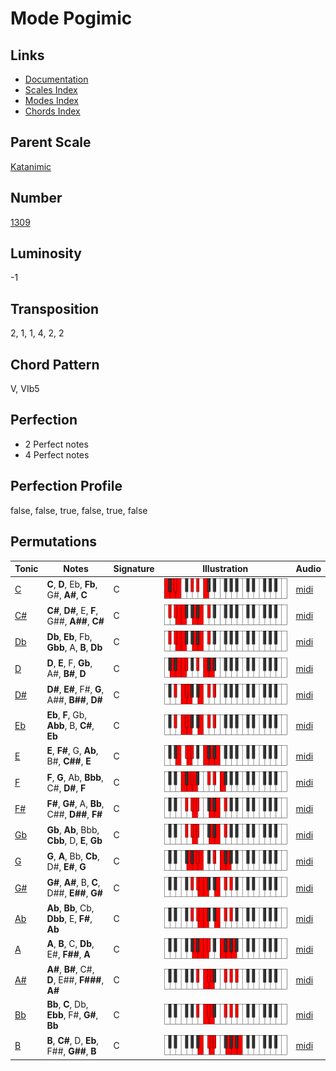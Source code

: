 # Mode Pogimic

## Links

- [Documentation](README.md)
- [Scales Index](Scales.md)
- [Modes Index](Modes.md)
- [Chords Index](Chords.md)

## Parent Scale

[Katanimic](ScaleKatanimic.md)

## Number

[1309](https://ianring.com/musictheory/scales/1309)

## Luminosity

-1

## Transposition

2, 1, 1, 4, 2, 2

## Chord Pattern

V, VIb5

## Perfection

- 2 Perfect notes
- 4 Perfect notes

## Perfection Profile

false, false, true, false, true, false

## Permutations

| Tonic | Notes | Signature | Illustration | Audio |
|-------|-------|-----------|--------------|-------|
| [C](ModeCNaturalPogimic.md) | **C**, **D**, Eb, **Fb**, G#, **A#**, **C** | C | ![CNaturalPogimic](ModeCNaturalPogimic.png) | [midi](https://github.com/edipermadi/music/blob/main/docs/ModeCNaturalPogimic.mid?raw=true) |
| [C#](ModeCSharpPogimic.md) | **C#**, **D#**, E, **F**, G##, **A##**, **C#** | C | ![CSharpPogimic](ModeCSharpPogimic.png) | [midi](https://github.com/edipermadi/music/blob/main/docs/ModeCSharpPogimic.mid?raw=true) |
| [Db](ModeDFlatPogimic.md) | **Db**, **Eb**, Fb, **Gbb**, A, **B**, **Db** | C | ![DFlatPogimic](ModeDFlatPogimic.png) | [midi](https://github.com/edipermadi/music/blob/main/docs/ModeDFlatPogimic.mid?raw=true) |
| [D](ModeDNaturalPogimic.md) | **D**, **E**, F, **Gb**, A#, **B#**, **D** | C | ![DNaturalPogimic](ModeDNaturalPogimic.png) | [midi](https://github.com/edipermadi/music/blob/main/docs/ModeDNaturalPogimic.mid?raw=true) |
| [D#](ModeDSharpPogimic.md) | **D#**, **E#**, F#, **G**, A##, **B##**, **D#** | C | ![DSharpPogimic](ModeDSharpPogimic.png) | [midi](https://github.com/edipermadi/music/blob/main/docs/ModeDSharpPogimic.mid?raw=true) |
| [Eb](ModeEFlatPogimic.md) | **Eb**, **F**, Gb, **Abb**, B, **C#**, **Eb** | C | ![EFlatPogimic](ModeEFlatPogimic.png) | [midi](https://github.com/edipermadi/music/blob/main/docs/ModeEFlatPogimic.mid?raw=true) |
| [E](ModeENaturalPogimic.md) | **E**, **F#**, G, **Ab**, B#, **C##**, **E** | C | ![ENaturalPogimic](ModeENaturalPogimic.png) | [midi](https://github.com/edipermadi/music/blob/main/docs/ModeENaturalPogimic.mid?raw=true) |
| [F](ModeFNaturalPogimic.md) | **F**, **G**, Ab, **Bbb**, C#, **D#**, **F** | C | ![FNaturalPogimic](ModeFNaturalPogimic.png) | [midi](https://github.com/edipermadi/music/blob/main/docs/ModeFNaturalPogimic.mid?raw=true) |
| [F#](ModeFSharpPogimic.md) | **F#**, **G#**, A, **Bb**, C##, **D##**, **F#** | C | ![FSharpPogimic](ModeFSharpPogimic.png) | [midi](https://github.com/edipermadi/music/blob/main/docs/ModeFSharpPogimic.mid?raw=true) |
| [Gb](ModeGFlatPogimic.md) | **Gb**, **Ab**, Bbb, **Cbb**, D, **E**, **Gb** | C | ![GFlatPogimic](ModeGFlatPogimic.png) | [midi](https://github.com/edipermadi/music/blob/main/docs/ModeGFlatPogimic.mid?raw=true) |
| [G](ModeGNaturalPogimic.md) | **G**, **A**, Bb, **Cb**, D#, **E#**, **G** | C | ![GNaturalPogimic](ModeGNaturalPogimic.png) | [midi](https://github.com/edipermadi/music/blob/main/docs/ModeGNaturalPogimic.mid?raw=true) |
| [G#](ModeGSharpPogimic.md) | **G#**, **A#**, B, **C**, D##, **E##**, **G#** | C | ![GSharpPogimic](ModeGSharpPogimic.png) | [midi](https://github.com/edipermadi/music/blob/main/docs/ModeGSharpPogimic.mid?raw=true) |
| [Ab](ModeAFlatPogimic.md) | **Ab**, **Bb**, Cb, **Dbb**, E, **F#**, **Ab** | C | ![AFlatPogimic](ModeAFlatPogimic.png) | [midi](https://github.com/edipermadi/music/blob/main/docs/ModeAFlatPogimic.mid?raw=true) |
| [A](ModeANaturalPogimic.md) | **A**, **B**, C, **Db**, E#, **F##**, **A** | C | ![ANaturalPogimic](ModeANaturalPogimic.png) | [midi](https://github.com/edipermadi/music/blob/main/docs/ModeANaturalPogimic.mid?raw=true) |
| [A#](ModeASharpPogimic.md) | **A#**, **B#**, C#, **D**, E##, **F###**, **A#** | C | ![ASharpPogimic](ModeASharpPogimic.png) | [midi](https://github.com/edipermadi/music/blob/main/docs/ModeASharpPogimic.mid?raw=true) |
| [Bb](ModeBFlatPogimic.md) | **Bb**, **C**, Db, **Ebb**, F#, **G#**, **Bb** | C | ![BFlatPogimic](ModeBFlatPogimic.png) | [midi](https://github.com/edipermadi/music/blob/main/docs/ModeBFlatPogimic.mid?raw=true) |
| [B](ModeBNaturalPogimic.md) | **B**, **C#**, D, **Eb**, F##, **G##**, **B** | C | ![BNaturalPogimic](ModeBNaturalPogimic.png) | [midi](https://github.com/edipermadi/music/blob/main/docs/ModeBNaturalPogimic.mid?raw=true) |
